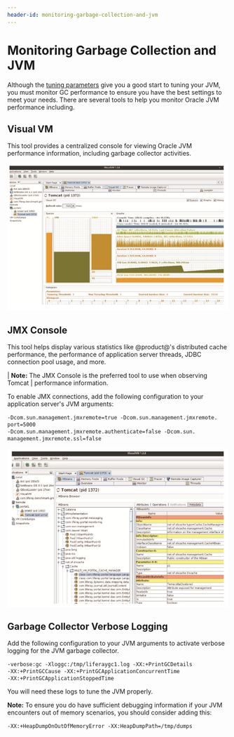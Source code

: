 ```yaml
---
header-id: monitoring-garbage-collection-and-jvm
---
```


# Monitoring Garbage Collection and JVM

Although the 
[tuning parameters](/docs/7-0/deploy/-/knowledge_base/d/liferay-digital-enterprise-configuration-and-tuning-guidelines)
give you a good start to tuning your JVM, you must monitor GC performance to
ensure you have the best settings to meet your needs. There are several tools to
help you monitor Oracle JVM performance including.

## Visual VM

This tool provides a centralized console for viewing Oracle JVM performance
information, including garbage collector activities.

![Visual VM shows the garbage collector in real-time.](../../images-dxp/visual-vm-gc.png)

## JMX Console

This tool helps display various statistics like @product@'s distributed cache
performance, the performance of application server threads, JDBC connection pool
usage, and more. 

| **Note:** The JMX Console is the preferred tool to use when observing Tomcat
| performance information.

To enable JMX connections, add the following configuration to your application
server's JVM arguments:

    -Dcom.sun.management.jmxremote=true -Dcom.sun.management.jmxremote. port=5000
    -Dcom.sun.management.jmxremote.authenticate=false -Dcom.sun. management.jmxremote.ssl=false

![Visual VM lets you monitor using Java Management Extensions.](../../images-dxp/visual-vm-jmx.png)

## Garbage Collector Verbose Logging

Add the following configuration to your JVM arguments to activate verbose
logging for the JVM garbage collector.

    -verbose:gc -Xloggc:/tmp/liferaygc1.log -XX:+PrintGCDetails 
    -XX:+PrintGCCause -XX:+PrintGCApplicationConcurrentTime 
    -XX:+PrintGCApplicationStoppedTime

You will need these logs to tune the JVM properly. 

**Note:** To ensure you do have sufficient debugging information if your JVM
encounters out of memory scenarios, you should consider adding this:

    -XX:+HeapDumpOnOutOfMemoryError -XX:HeapDumpPath=/tmp/dumps
